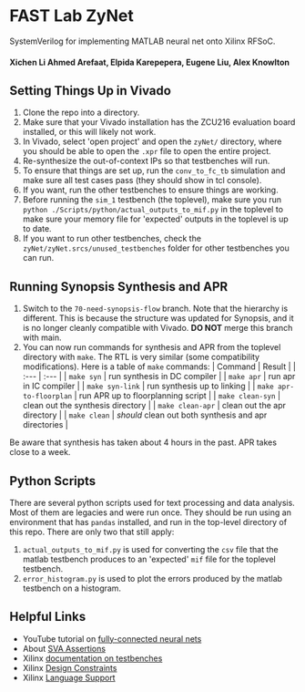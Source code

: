 # FAST Lab ZyNet
SystemVerilog for implementing MATLAB neural net onto Xilinx RFSoC.

#### Xichen Li Ahmed Arefaat, Elpida Karepepera, Eugene Liu, Alex Knowlton

## Setting Things Up in Vivado
1. Clone the repo into a directory.
2. Make sure that your Vivado installation has the ZCU216 evaluation board installed, or this will likely not work.
3. In Vivado, select 'open project' and open the `zyNet/` directory, where you should be able to open the `.xpr` file to open the entire project.
4. Re-synthesize the out-of-context IPs so that testbenches will run.
5. To ensure that things are set up, run the `conv_to_fc_tb` simulation and make sure all test cases pass (they should show in tcl console).
6. If you want, run the other testbenches to ensure things are working.
7. Before running the `sim_1` testbench (the toplevel), make sure you run `python ./Scripts/python/actual_outputs_to_mif.py` in the toplevel to make sure your memory file for 'expected' outputs in the toplevel is up to date.
8. If you want to run other testbenches, check the `zyNet/zyNet.srcs/unused_testbenches` folder for other testbenches you can run.

## Running Synopsis Synthesis and APR
1. Switch to the `70-need-synopsis-flow` branch. Note that the hierarchy is different. This is because the structure was updated for Synopsis, and it is no longer cleanly compatible with Vivado. **DO NOT** merge this branch with main.
2. You can now run commands for synthesis and APR from the toplevel directory with `make`. The RTL is very similar (some compatibility modifications).
Here is a table of `make` commands:
| Command | Result |
| :--- | :--- |
| `make syn` | run synthesis in DC compiler |
| `make apr` | run apr in IC compiler |
| `make syn-link` | run synthesis up to linking |
| `make apr-to-floorplan` | run APR up to floorplanning script |
| `make clean-syn` | clean out the synthesis directory |
| `make clean-apr` | clean out the apr directory |
| `make clean` | _should_ clean out both synthesis and apr directories |

Be aware that synthesis has taken about 4 hours in the past. APR takes close to a week.

## Python Scripts
There are several python scripts used for text processing and data analysis. Most of them are legacies and were run once. They should be run using an environment that has `pandas` installed, and run in the top-level directory of this repo. There are only two that still apply:
1. `actual_outputs_to_mif.py` is used for converting the `csv` file that the matlab testbench produces to an 'expected' `mif` file for the toplevel testbench.
2. `error_histogram.py` is used to plot the errors produced by the matlab testbench on a histogram.


## Helpful Links
- YouTube tutorial on [fully-connected neural nets](https://www.youtube.com/watch?v=rw_JITpbh3k&list=PLJePd8QU_LYKZwJnByZ8FHDg5l1rXtcIq)
- About [SVA Assertions](https://www.systemverilog.io/verification/sva-basics/#:~:text=SystemVerilog%20Assertions%20%28SVA%29%20is%20essentially%20a%20language%20construct,in%20a%20SystemVerilog%20format%20which%20tools%20can%20understand.)
- Xilinx [documentation on testbenches](https://www.xilinx.com/content/dam/xilinx/support/documents/university/Vivado-Teaching/HDL-Design/2015x/Verilog/docs-pdf/lab4.pdf)
- Xilinx [Design Constraints](https://www.xilinx.com/content/dam/xilinx/support/documents/sw_manuals/xilinx2022_2/ug945-vivado-using-constraints-tutorial.pdf)
- Xilinx [Language Support](https://www.xilinx.com/content/dam/xilinx/support/documents/sw_manuals/xilinx2022_2/ug901-vivado-synthesis.pdf)